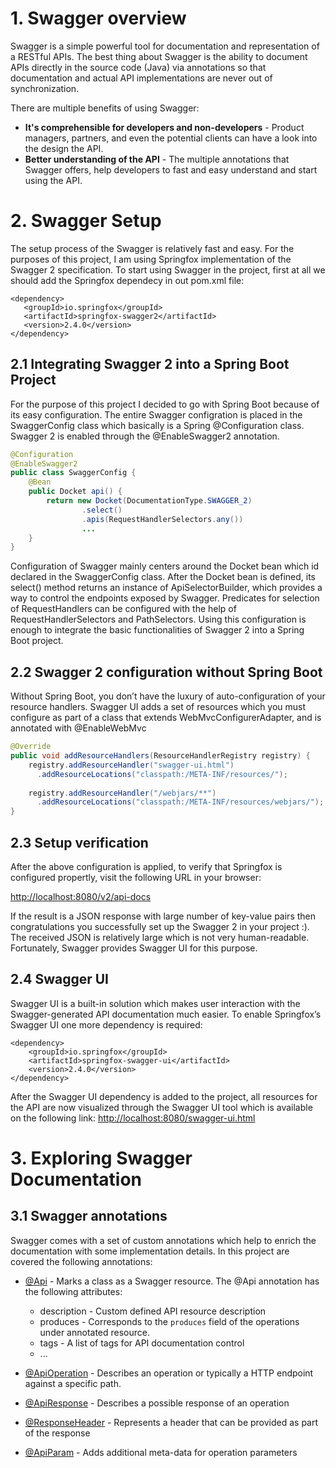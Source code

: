 # 1. Swagger overview
Swagger is a simple powerful tool for documentation and representation of a RESTful APIs. The best thing about Swagger is the ability to document APIs directly in the source code (Java) via annotations so that documentation and actual API implementations are never out of synchronization.

There are multiple benefits of using Swagger:
- **It's comprehensible for developers and non-developers** - Product managers, partners, and even the potential clients can have a look into the design the API.
- **Better understanding of the API** - The multiple annotations that Swagger offers, help developers to fast and easy understand and start using the API.

# 2. Swagger Setup
 The setup process of the Swagger is relatively fast and easy. For the purposes of this project, I am using Springfox implementation of the Swagger 2 specification. To start using Swagger in the project, first at all we should add the Springfox dependecy in out pom.xml file:
 ```
 <dependency>
    <groupId>io.springfox</groupId>
    <artifactId>springfox-swagger2</artifactId>
    <version>2.4.0</version>
</dependency>
```
## 2.1 Integrating Swagger 2 into a Spring Boot Project
For the purpose of this project I decided to go with Spring Boot because of its easy configuration.
The entire Swagger configration is placed in the SwaggerConfig class which basically is a Spring @Configuration class. Swagger 2 is enabled through the @EnableSwagger2 annotation. 
```java
@Configuration
@EnableSwagger2
public class SwaggerConfig {
    @Bean
    public Docket api() {
        return new Docket(DocumentationType.SWAGGER_2)
                .select()
                .apis(RequestHandlerSelectors.any())
                ...
    }
}
```

Configuration of Swagger mainly centers around the Docket bean which id declared in the SwaggerConfig class. After the Docket bean is defined, its select() method returns an instance of ApiSelectorBuilder, which provides a way to control the endpoints exposed by Swagger. Predicates for selection of RequestHandlers can be configured with the help of RequestHandlerSelectors and PathSelectors. Using this configuration is enough to integrate the basic functionalities of Swagger 2 into a Spring Boot project. 

## 2.2 Swagger 2 configuration without Spring Boot
Without Spring Boot, you don’t have the luxury of auto-configuration of your resource handlers. Swagger UI adds a set of resources which you must configure as part of a class that extends WebMvcConfigurerAdapter, and is annotated with @EnableWebMvc
```java
@Override
public void addResourceHandlers(ResourceHandlerRegistry registry) {
    registry.addResourceHandler("swagger-ui.html")
      .addResourceLocations("classpath:/META-INF/resources/");
 
    registry.addResourceHandler("/webjars/**")
      .addResourceLocations("classpath:/META-INF/resources/webjars/");
}
```

## 2.3 Setup verification
After the above configuration is applied, to verify that Springfox is configured propertly, visit the following URL in your browser:

[http://localhost:8080/v2/api-docs](http://localhost:8080/v2/api-docs)

If the result is a JSON response with large number of key-value pairs then congratulations you successfully set up the Swagger 2 in your project :). The received JSON is relatively large which is not very human-readable. Fortunately, Swagger provides Swagger UI for this purpose. 


## 2.4 Swagger UI
Swagger UI is a built-in solution which makes user interaction with the Swagger-generated API documentation much easier. To enable Springfox’s Swagger UI one more dependency is required:

```
<dependency>
    <groupId>io.springfox</groupId>
    <artifactId>springfox-swagger-ui</artifactId>
    <version>2.4.0</version>
</dependency>
```
After the Swagger UI dependency is added to the project, all resources for the API are now visualized through the Swagger UI tool which is available on the following link: 
[http://localhost:8080/swagger-ui.html](http://localhost:8080/swagger-ui.html)

# 3. Exploring Swagger Documentation

## 3.1 Swagger annotations
Swagger comes with a set of custom annotations which help to enrich the documentation with some implementation details.
In this project are covered the following annotations:

- [@Api](http://docs.swagger.io/swagger-core/current/apidocs/index.html?io/swagger/annotations/Api.html) - Marks a class as a Swagger resource.
The @Api annotation has the following attributes:
    - description - Custom defined API resource description
    - produces - Corresponds to the `produces` field of the operations under annotated resource.
    - tags - A list of tags for API documentation control
    - ...
    
- [@ApiOperation](http://docs.swagger.io/swagger-core/current/apidocs/index.html?io/swagger/annotations/Api.html) - Describes an operation or typically a HTTP endpoint against a specific path.

- [@ApiResponse](http://docs.swagger.io/swagger-core/current/apidocs/index.html?io/swagger/annotations/Api.html) - Describes a possible response of an operation

- [@ResponseHeader](http://docs.swagger.io/swagger-core/current/apidocs/index.html?io/swagger/annotations/Api.html) - Represents a header that can be provided as part of the response 

- [@ApiParam](http://docs.swagger.io/swagger-core/current/apidocs/index.html?io/swagger/annotations/Api.html) - 	Adds additional meta-data for operation parameters


